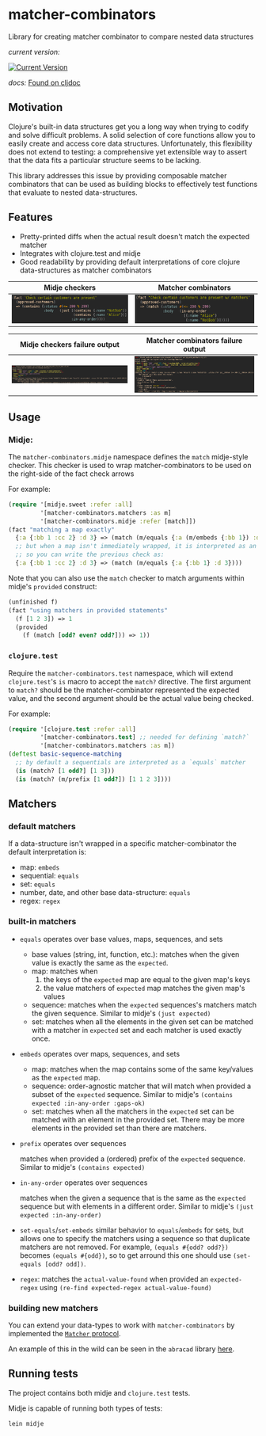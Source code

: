 # matcher-combinators

Library for creating matcher combinator to compare nested data structures

_current version:_

[![Current Version](https://img.shields.io/clojars/v/nubank/matcher-combinators.svg)](https://clojars.org/nubank/matcher-combinators)

_docs:_
[Found on cljdoc](https://cljdoc.xyz/d/nubank/matcher-combinators/0.3.1/doc/readme)

## Motivation

Clojure's built-in data structures get you a long way when trying to codify and solve difficult problems. A solid selection of core functions allow you to easily create and access core data structures. Unfortunately, this flexibility does not extend to testing: a comprehensive yet extensible way to assert that the data fits a particular structure seems to be lacking.

This library addresses this issue by providing composable matcher combinators that can be used as building blocks to effectively test functions that evaluate to nested data-structures.

## Features

- Pretty-printed diffs when the actual result doesn't match the expected matcher
- Integrates with clojure.test and midje
- Good readability by providing default interpretations of core clojure data-structures as matcher combinators

| Midje checkers | Matcher combinators |
| ------- | ----- |
| ![midje checkers](doc/images/midje_check.png) | ![matcher combinators check](doc/images/matcher_check.png) |

| Midje checkers failure output | Matcher combinators failure output |
| ------- | ----- |
| ![midje checker failure output](doc/images/midje_failure.png) | ![matcher combinators failure output](doc/images/matcher_output.png) |

## Usage

### Midje:

The `matcher-combinators.midje` namespace defines the `match` midje-style checker. This checker is used to wrap matcher-combinators to be used on the right-side of the fact check arrows

For example:

```clojure
(require '[midje.sweet :refer :all]
         '[matcher-combinators.matchers :as m]
         '[matcher-combinators.midje :refer [match]])
(fact "matching a map exactly"
  {:a {:bb 1 :cc 2} :d 3} => (match (m/equals {:a (m/embeds {:bb 1}) :d 3}))
  ;; but when a map isn't immediately wrapped, it is interpreted as an `embeds` matcher
  ;; so you can write the previous check as:
  {:a {:bb 1 :cc 2} :d 3} => (match (m/equals {:a {:bb 1} :d 3})))
```

Note that you can also use the `match` checker to match arguments within midje's `provided` construct:

```clojure
(unfinished f)
(fact "using matchers in provided statements"
  (f [1 2 3]) => 1
  (provided
    (f (match [odd? even? odd?])) => 1))
```

### `clojure.test`

Require the `matcher-combinators.test` namespace, which will extend `clojure.test`'s `is` macro to accept the `match?` directive. The first argument to `match?` should be the matcher-combinator represented the expected value, and the second argument should be the actual value being checked.

For example:

```clojure
(require '[clojure.test :refer :all]
         '[matcher-combinators.test] ;; needed for defining `match?`
         '[matcher-combinators.matchers :as m])
(deftest basic-sequence-matching
  ;; by default a sequentials are interpreted as a `equals` matcher
  (is (match? [1 odd?] [1 3]))
  (is (match? (m/prefix [1 odd?]) [1 1 2 3])))
```

## Matchers

### default matchers

If a data-structure isn't wrapped in a specific matcher-combinator the default interpretation is:
- map: `embeds`
- sequential: `equals`
- set: `equals`
- number, date, and other base data-structure: `equals`
- regex: `regex`

### built-in matchers

- `equals` operates over base values, maps, sequences, and sets

  - base values (string, int, function, etc.): matches when the given value is exactly the same as the `expected`.
  - map: matches when
      1. the keys of the `expected` map are equal to the given map's keys
      2. the value matchers of `expected` map matches the given map's values
  - sequence: matches when the `expected` sequences's matchers match the given sequence. Similar to midje's `(just expected)`
  - set: matches when all the elements in the given set can be matched with a matcher in `expected` set and each matcher is used exactly once.
- `embeds` operates over maps, sequences, and sets
  - map: matches when the map contains some of the same key/values as the `expected` map.
  - sequence: order-agnostic matcher that will match when provided a subset of the `expected` sequence. Similar to midje's `(contains expected :in-any-order :gaps-ok)`
  - set: matches when all the matchers in the `expected` set can be matched with an element in the provided set. There may be more elements in the provided set than there are matchers.
- `prefix` operates over sequences

  matches when provided a (ordered) prefix of the `expected` sequence. Similar to midje's `(contains expected)`
- `in-any-order` operates over sequences

  matches when the given a sequence that is the same as the `expected` sequence but with elements in a different order.  Similar to midje's `(just expected :in-any-order)`

- `set-equals`/`set-embeds` similar behavior to `equals`/`embeds` for sets, but allows one to specify the matchers using a sequence so that duplicate matchers are not removed. For example, `(equals #{odd? odd?})` becomes `(equals #{odd})`, so to get arround this one should use `(set-equals [odd? odd])`.

- `regex`: matches the `actual-value-found` when provided an `expected-regex` using `(re-find expected-regex actual-value-found)`

### building new matchers

You can extend your data-types to work with `matcher-combinators` by implemented the [`Matcher` protocol](https://github.com/nubank/matcher-combinators/blob/066da1a07ab620a6c63bbb0ce8e1b6b3a4ccd956/src/matcher_combinators/core.clj#L5-L9).

An example of this in the wild can be seen in the `abracad` library [here](https://github.com/nubank/abracad/blob/b52e6a7114461f50bdacc2cf09a1de08f707b9f3/test/abracad/custom_types_test.clj#L15-L20).

## Running tests

The project contains both midje and `clojure.test` tests.

Midje is capable of running both types of tests:

```
lein midje
```
